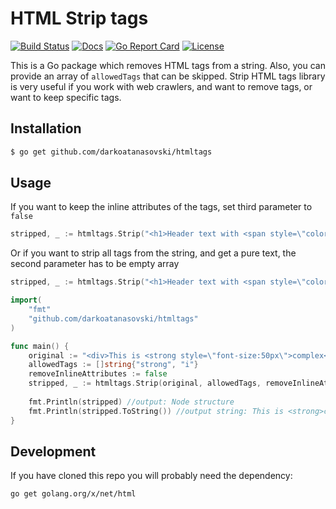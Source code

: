 HTML Strip tags
=====================

[![Build Status][build-status-svg]][build-status-link]
[![Docs][docs-godoc-svg]][docs-godoc-link]
[![Go Report Card][goreport-svg]][goreport-link]
[![License][license-svg]][license-link]

This is a Go package which removes HTML tags from a string. Also, you can provide an array of `allowedTags` that can be
skipped.
Strip HTML tags library is very useful if you work with web crawlers, and want to remove tags,
or want to keep specific tags.

## Installation
```bash
$ go get github.com/darkoatanasovski/htmltags
``` 
## Usage


If you want to keep the inline attributes of the tags, set third parameter to `false`
```go
stripped, _ := htmltags.Strip("<h1>Header text with <span style=\"color:red\">color</span></h1>", []string{"span"}, false)
```

Or if you want to strip all tags from the string, and get a pure text, the second parameter has to be
empty array

```go
stripped, _ := htmltags.Strip("<h1>Header text with <span style=\"color:red\">color</span></h1>", []string{}, false)
```

```go
import(
    "fmt"
    "github.com/darkoatanasovski/htmltags"
)

func main() {
    original := "<div>This is <strong style=\"font-size:50px\">complex</strong> text with <span>children <i>nodes</i></span></div>"
    allowedTags := []string{"strong", "i"}
    removeInlineAttributes := false
    stripped, _ := htmltags.Strip(original, allowedTags, removeInlineAttributes)
    
    fmt.Println(stripped) //output: Node structure
    fmt.Println(stripped.ToString()) //output string: This is <strong>complex</strong> text with children <i>nodes</i>
}
```

## Development
If you have cloned this repo you will probably need the dependency:

`go get golang.org/x/net/html`

[build-status-svg]: https://api.travis-ci.org/darkoatanasovski/htmltags.svg?branch=master
[build-status-link]: https://travis-ci.org/darkoatanasovski/htmltags
[docs-godoc-svg]: https://img.shields.io/badge/docs-godoc-blue.svg
[docs-godoc-link]: https://godoc.org/github.com/darkoatanasovski/htmltags
[goreport-svg]: https://goreportcard.com/badge/github.com/darkoatanasovski/htmltags
[goreport-link]: https://goreportcard.com/report/github.com/darkoatanasovski/htmltags
[license-svg]: https://img.shields.io/badge/license-BSD--style+patent--grant-blue.svg
[license-link]: https://github.com/darkoatanasovski/htmltags/blob/master/LICENSE